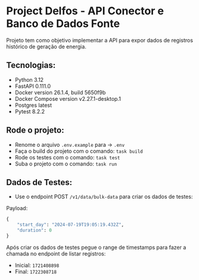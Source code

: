 # Project Delfos - API Conector e Banco de Dados Fonte

Projeto tem como objetivo implementar a API para expor dados de registros histórico de geração de energia.

## Tecnologias:

- Python 3.12
- FastAPI 0.111.0
- Docker version 26.1.4, build 5650f9b
- Docker Compose version v2.27.1-desktop.1
- Postgres latest
- Pytest 8.2.2

## Rode o projeto:

- Renome o arquivo `.env.example` para -> `.env`
- Faça o build do projeto com o comando: `task build`
- Rode os testes com o comando: `task test`
- Suba o projeto com o comando: `task run`

## Dados de Testes:

- Use o endpoint POST `/v1/data/bulk-data` para criar os dados de testes:

Payload:
```python
{
    "start_day": "2024-07-19T19:05:19.432Z",
    "duration": 0
}
```

Após criar os dados de testes pegue o range de timestamps para fazer a chamada no endpoint de listar registros: 

- Inicial: `1721408898`
- Final: `1722308718`